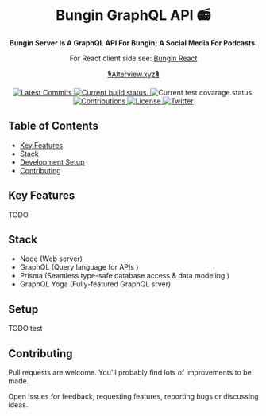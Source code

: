 <h1 align="center">
  Bungin GraphQL API 📻
</h1>
<p align="center">
  <strong>
    Bungin Server Is A GraphQL API For Bungin; A Social Media For Podcasts. 
  </strong>
<p align="center">
  For React client side see: <a href="https://github.com/alterviewxyz/bungin-react">Bungin React</a>
</p>
<p align="center">
  <a href="https://alterview.xyz">
    🎙Alterview.xyz🎙
  </a>
</p>

<p align="center">
  <a href="https://github.com/alterviewxyz/bungin-server/commits/master">
    <img src="https://img.shields.io/github/last-commit/alterviewxyz/bungin-server.svg" alt="Latest Commits" />
  </a>
  <a href="https://travis-ci.com/alterviewxyz/bungin-server">
    <img src="https://api.travis-ci.com/alterviewxyz/bungin-server.svg?branch=master" alt="Current build status." />
  </a>
    <img src="https://cdn.jsdelivr.net/gh/alterviewxyz/bungin-server@master/coverage/badge-lines.svg" alt="Current test covarage status." />
  <a href="https://github.com/alterviewxyz/bungin-server/#contributing">
    <img src="https://img.shields.io/badge/contributions-welcome-brightgreen.svg" alt="Contributions" />
  </a>
  <a href="https://github.com/alterviewxyz/bungin-server/blob/develop/LICENSE">
    <img src="https://img.shields.io/github/license/alterviewxyz/bungin-server.svg" alt="License" />
  </a>
  <a href="https://twitter.com/alterviewxyz">
    <img src="https://img.shields.io/twitter/follow/alterviewxyz.svg?label=Follow&style=social?style=plastic" alt="Twitter" />
  </a>
</p>



## Table of Contents
* [Key Features](#key-features)
* [Stack](#stack)
* [Development Setup](#setup)
* [Contributing](#contributing)

## Key Features
TODO

## Stack
* Node (Web server)
* GraphQL (Query language for APIs )
* Prisma (Seamless type-safe database access & data modeling )
* GraphQL Yoga (Fully-featured GraphQL srver)

## Setup
TODO test

## Contributing
Pull requests are welcome. You'll probably find lots of improvements to be made.

Open issues for feedback, requesting features, reporting bugs or discussing ideas.
